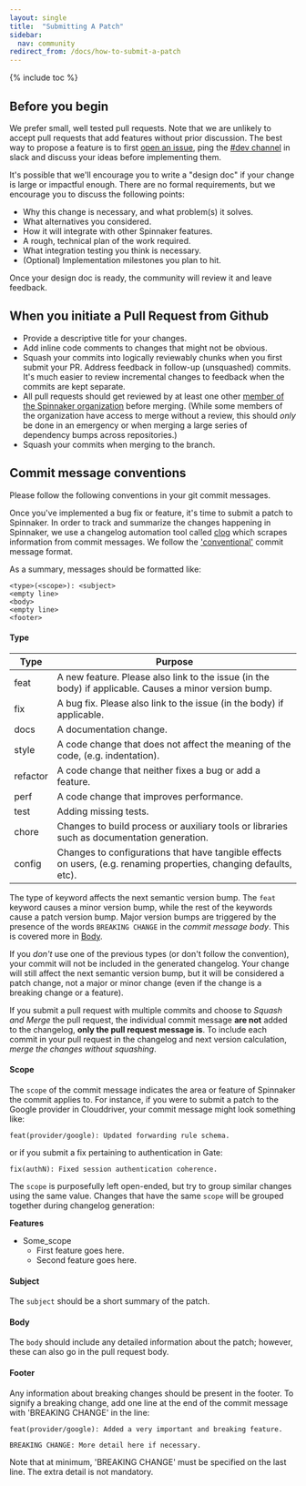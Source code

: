 ```yaml
---
layout: single
title:  "Submitting A Patch"
sidebar:
  nav: community
redirect_from: /docs/how-to-submit-a-patch
---
```


{% include toc %}

## Before you begin

We prefer small, well tested pull requests. Note that we are unlikely to accept
pull requests that add features without prior discussion. The best way to
propose a feature is to first [open an
issue](https://github.com/spinnaker/spinnaker/issues/new), ping the [#dev
channel](https://spinnakerteam.slack.com/messages/C0DPVDMQE/) in slack and
discuss your ideas before implementing them.

It's possible that we'll encourage you to write a "design doc" if your change
is large or impactful enough. There are no formal requirements, but we
encourage you to discuss the following points:

* Why this change is necessary, and what problem(s) it solves.
* What alternatives you considered.
* How it will integrate with other Spinnaker features.
* A rough, technical plan of the work required.
* What integration testing you think is necessary.
* (Optional) Implementation milestones you plan to hit.

Once your design doc is ready, the community will review it and leave feedback.

## When you initiate a Pull Request from Github

* Provide a descriptive title for your changes.
* Add inline code comments to changes that might not be obvious.
* Squash your commits into logically reviewably chunks when you first submit
  your PR. Address feedback in follow-up (unsquashed) commits. It's much easier
  to review incremental changes to feedback when the commits are kept separate.
* All pull requests should get reviewed by at least one other [member of the
  Spinnaker organization](https://github.com/orgs/spinnaker/people) before
  merging. (While some members of the organization have access to merge without
  a review, this should *only* be done in an emergency or when merging a large
  series of dependency bumps across repositories.)
* Squash your commits when merging to the branch.

## Commit message conventions

Please follow the following conventions in your git commit messages.

Once you've implemented a bug fix or feature, it's time to submit a patch to Spinnaker. In order to track and summarize the changes happening in Spinnaker, we use a changelog automation tool called [clog](https://github.com/clog-tool/clog-cli) which scrapes information from commit messages. We follow the ['conventional'](https://github.com/conventional-changelog/conventional-changelog/blob/a5505865ff3dd710cf757f50530e73ef0ca641da/conventions/angular.md) commit message format.

As a summary, messages should be formatted like:

```
<type>(<scope>): <subject>
<empty line>
<body>
<empty line>
<footer>
```

#### Type

Type | Purpose
--------|------------
feat | A new feature. Please also link to the issue (in the body) if applicable. Causes a minor version bump.
fix | A bug fix. Please also link to the issue (in the body) if applicable.
docs | A documentation change.
style | A code change that does not affect the meaning of the code, (e.g. indentation).
refactor | A code change that neither fixes a bug or add a feature.
perf | A code change that improves performance.
test | Adding missing tests.
chore | Changes to build process or auxiliary tools or libraries such as documentation generation.
config | Changes to configurations that have tangible effects on users, (e.g. renaming properties, changing defaults, etc).

The type of keyword affects the next semantic version bump. The `feat` keyword causes a minor version bump, while the rest of the keywords cause a patch version bump. Major version bumps are triggered by the presence of the words `BREAKING CHANGE` in the _commit message body_. This is covered more in [Body](#body).

If you _don't_ use one of the previous types (or don't follow the convention), your commit will not be included in the generated changelog. Your change will still affect the next semantic version bump, but it will be considered a patch change, not a major or minor change (even if the change is a breaking change or a feature).

If you submit a pull request with multiple commits and choose to _Squash and Merge_ the pull request, the individual commit message **are not** added to the changelog, **only the pull request message is**. To include each commit in your pull request in the changelog and next version calculation, _merge the changes without squashing_.

#### Scope

The `scope` of the commit message indicates the area or feature of Spinnaker the commit applies to. For instance, if you were to submit a patch to the Google provider in Clouddriver, your commit message might look something like:

```
feat(provider/google): Updated forwarding rule schema.
```

or if you submit a fix pertaining to authentication in Gate:

```
fix(authN): Fixed session authentication coherence.
```

The `scope` is purposefully left open-ended, but try to group similar changes using the same value. Changes that have the same `scope` will be grouped together during changelog generation:

**Features**
* Some_scope
  - First feature goes here.
  - Second feature goes here.

#### Subject

The `subject` should be a short summary of the patch.

#### Body

The `body` should include any detailed information about the patch; however, these can also go in the pull request body.

#### Footer

Any information about breaking changes should be present in the footer. To signify a breaking change, add one line at the end of the commit message with 'BREAKING CHANGE' in the line:

```
feat(provider/google): Added a very important and breaking feature.

BREAKING CHANGE: More detail here if necessary.
```

Note that at minimum, 'BREAKING CHANGE' must be specified on the last line. The extra detail is not mandatory.

